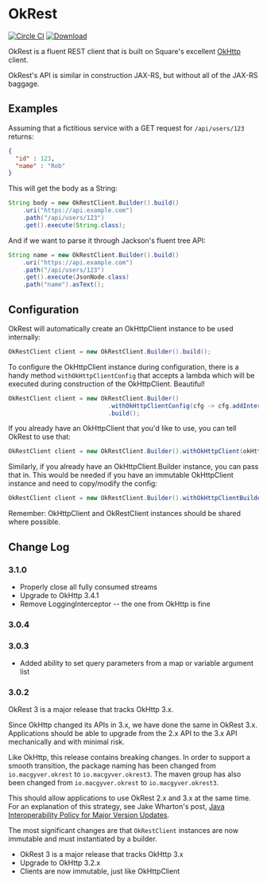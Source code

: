 OkRest
======

[![Circle CI](https://circleci.com/gh/LendingClub/okrest.svg?style=svg)](https://circleci.com/gh/LendingClub/okrest) 
[![Download](https://img.shields.io/maven-central/v/io.macgyver.okrest/okrest.svg)](http://search.maven.org/#search%7Cga%7C1%7Cg%3A%22io.macgyver.okrest3%22)

OkRest is a fluent REST client that is built on Square's excellent [OkHttp](https://square.github.io/okhttp/) client.

OkRest's API is similar in construction JAX-RS, but without all of the JAX-RS baggage.


Examples
--------

Assuming that a fictitious service with a GET request for ```/api/users/123``` returns:
```json
{
  "id" : 123,
  "name" : "Rob"
}
```

This will get the body as a String:

```java
String body = new OkRestClient.Builder().build()
    .uri("https://api.example.com")
    .path("/api/users/123")
    .get().execute(String.class);
```

And if we want to parse it through Jackson's fluent tree API:

```java
String name = new OkRestClient.Builder().build()
    .uri("https://api.example.com")
    .path("/api/users/123")
    .get().execute(JsonNode.class)
    .path("name").asText();
```

Configuration
-------------

OkRest will automatically create an OkHttpClient instance to be used internally:

```java
OkRestClient client = new OkRestClient.Builder().build();
```

To configure the OkHttpClient instance during configuration, there is a handy method ```withOkHttpClientConfig``` that accepts a lambda
which will be executed during construction of the OkHttpClient.  Beautiful!

```java
OkRestClient client = new OkRestClient.Builder()
                            .withOkHttpClientConfig(cfg -> cfg.addInterceptor(myInterceptor))
                            .build();
```

If you already have an OkHttpClient that you'd like to use, you can tell OkRest to use that:

```java
OkRestClient client = new OkRestClient.Builder().withOkHttpClient(okHttpClient).build();
```

Similarly, if you already have an OkHttpClient.Builder instance, you can pass that in.  This would be needed if you have an immutable OkHttpClient instance and need to copy/modify the config:

```java
OkRestClient client = new OkRestClient.Builder().withOkHttpClientBuilder(okHttpClientBuilder).build();
```

Remember: OkHttpClient and OkRestClient instances should be shared where possible. 

Change Log
-----------
### 3.1.0

* Properly close all fully consumed streams
* Upgrade to OkHttp 3.4.1
* Remove LoggingInterceptor -- the one from OkHttp is fine

### 3.0.4

### 3.0.3

* Added ability to set query parameters from a map or variable argument list

### 3.0.2

OkRest 3 is a major release that tracks OkHttp 3.x.  

Since OkHttp changed its APIs in 3.x, we have done the same in OkRest 3.x.  Applications should be able to upgrade from the 2.x API to the 3.x API mechanically and with minimal risk.

Like OkHttp, this release contains breaking changes.  In order to support a smooth transition, the package naming has been changed from ```io.macgyver.okrest``` to ```io.macgyver.okrest3```.  The maven group has also been changed from ```io.macgyver.okrest``` to ```io.macgyver.okrest3```.

This should allow applications to use OkRest 2.x and 3.x at the same time.  For an explanation of this strategy, see Jake Wharton's post, 
[Java Interoperability Policy for Major Version Updates](http://jakewharton.com/java-interoperability-policy-for-major-version-updates/).

The most significant changes are that ```OkRestClient``` instances are now immutable and must instantiated by a builder.

* OkRest 3 is a major release that tracks OkHttp 3.x
* Upgrade to OkHttp 3.2.x
* Clients are now immutable, just like OkHttpClient
